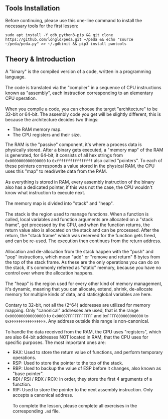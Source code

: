 ## Tools Installation
Before continuing, please use this one-line command to install the necessary tools for the first lesson:
```
sudo apt install -Y gdb python3-pip && git clone https://github.com/longld/peda.git ~/peda && echo "source ~/peda/peda.py" >> ~/.gdbinit && pip3 install pwntools
```

## Theory & Introduction

A "binary" is the compiled version of a code, written in a programming language.\
\
The code is translated via the "compiler" in a sequence of CPU instructions known as "assembly", each instruction corresponding to an elementary CPU operation.\
\
When you compile a code, you can choose the target "architecture" to be 32-bit or 64-bit. The assembly code you get will be slightly different, this is because the architecture decides two things:
- The RAM memory map.
- The CPU registers and their size.

The RAM is the "passive" component, it's where a process data is physically stored. After a binary gets executed, a "memory map" of the RAM is generated, for 64-bit, it consists of all hex strings from `0x0000000000000000` to `0xffffffffffffffff` also called "pointers". To each of these pointers corresponds a value stored in the physical RAM, the CPU uses this "map" to read/write data from the RAM.\
\
As everything is stored in RAM, every assembly instruction of the binary also has a dedicated pointer, if this was not the case, the CPU wouldn't know what instruction to execute next.\
\
The memory map is divided into "stack" and "heap".\
\
The stack is the region used to manage functions. When a function is called, local variables and function arguments are allocated on a "stack frame", get processed by the CPU, and when the function returns, the return value also is allocated on the stack and can be processed. After the return, the "stack frame" which was reserved for the function gets freed, and can be re-used. The execution then continues from the return address.\
\
Allocation and de-allocation from the stack happen with the "push" and "pop" instructions, which mean "add" or "remove and return" 8 bytes from the top of the stack frame. As these are the only operations you can do on the stack, it's commonly referred as "static" memory, because you have no control over where the allocation happens.\
\
The "heap" is the region used for every other kind of memory management, it's dynamic, meaning that you can allocate, extend, shrink, de-allocate memory for multiple kinds of data, and static/global variables are here.\
\
Contary to 32-bit, not all the (2^64) addresses are utilized for memory mapping. Only "canonical" addresses are used, that is the range `0x0000000000000000` to `0x00007FFFFFFFFFFF` and `0xFFFF800000000000` to `0xFFFFFFFFFFFFFFFF`. Any address outside this range is non-canonical.\
\
To handle the data received from the RAM, the CPU uses "registers", which are also 64-bit addresses NOT located in RAM, that the CPU uses for specific purposes. The most important ones are:
- RAX: Used to store the return value of functions, and perform temporary operations.
- RSP: Used to store the pointer to the top of the stack.
- RBP: Used to backup the value of ESP before it changes, also known as "base pointer".
- RDI / RSI / RDX / RCX: In order, they store the first 4 arguments of a function.
- RIP: Used to store the pointer to the next assembly instruction. Only accepts a canonical address.
\
\
To complete the lesson, please complete all exercises in the corresponding `.md` file.

